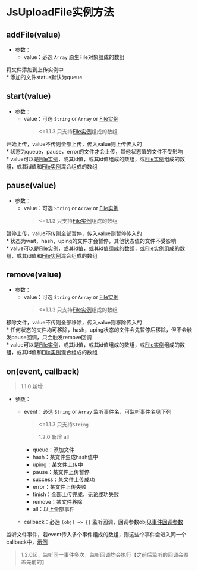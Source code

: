 # JsUploadFile实例方法

## addFile(value)

+ 参数：
  + value：必选 `Array` 原生File对象组成的数组

将文件添加到上传实例中<br>* 添加的文件status默认为queue

## start(value)

+ 参数：
  + value：可选 `String` or `Array` or [File实例](/usage/file-attr.md)
    > <=1.1.3 只支持[File实例](/usage/file-attr.md)组成的数组

开始上传，value不传则全部上传，传入value则上传传入的
<br>* 状态为queue，pause，error的文件才会上传，其他状态值的文件不受影响
<br>* value可以是[File实例](/usage/file-attr.md)，或其id值，或其id值组成的数组，或[File实例](/usage/file-attr.md)组成的数组，或其id值和[File实例](/usage/file-attr.md)混合组成的数组

## pause(value)

+ 参数：
  + value：可选 `String` or `Array` or [File实例](/usage/file-attr.md)
    > <=1.1.3 只支持[File实例](/usage/file-attr.md)组成的数组

暂停上传，value不传则全部暂停，传入value则暂停传入的
<br>* 状态为wait，hash，uping的文件才会暂停，其他状态值的文件不受影响
<br>* value可以是[File实例](/usage/file-attr.md)，或其id值，或其id值组成的数组，或[File实例](/usage/file-attr.md)组成的数组，或其id值和[File实例](/usage/file-attr.md)混合组成的数组

## remove(value)

+ 参数：
  + value：可选 `String` or `Array` or [File实例](/usage/file-attr.md)
    > <=1.1.3 只支持[File实例](/usage/file-attr.md)组成的数组

移除文件，value不传则全部移除，传入value则移除传入的
<br>* 任何状态的文件均可移除，hash，uping状态的文件会先暂停后移除，但不会触发pause回调，只会触发remove回调
<br>* value可以是[File实例](/usage/file-attr.md)，或其id值，或其id值组成的数组，或[File实例](/usage/file-attr.md)组成的数组，或其id值和[File实例](/usage/file-attr.md)混合组成的数组

## on(event, callback)

> 1.1.0 新增

+ 参数：
  + event：必选 `String` or `Array` 监听事件名，可监听事件名见下列
    > <=1.1.3 只支持`String`

    > 1.2.0 新增 all
    + queue：添加文件
    + hash：某文件生成hash值中
    + uping：某文件上传中
    + pause：某文件上传暂停
    + success：某文件上传成功
    + error：某文件上传失败
    + finish：全部上传完成，无论成功失败
    + remove：某文件移除
    + all：以上全部事件
  + callback：必选 `(obj) => {}` 监听回调，回调参数obj见[事件回调参数](/usage/cb-params.md)

监听文件事件，若event传入多个事件组成的数组，则这些个事件会进入同一个callback中，[示例](/example/eg-onevent.md)

> 1.2.0起，监听同一事件多次，监听回调均会执行【之前后监听的回调会覆盖先前的】
